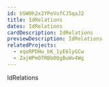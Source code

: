```yaml
---
id: bSW0h2x2YPeVufCJ5qaJ2
title: IdRelations
dates: IdRelations
cardDescription: IdRelations
previewDescription: IdRelations
relatedProjects:
  - xqoRPDHw_bK_1yE6lyGCw
  - ZajWPmOTRBb0QgBuWv4Wg
---
```

IdRelations

